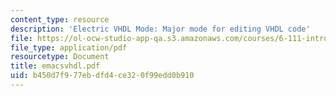 ```yaml
---
content_type: resource
description: 'Electric VHDL Mode: Major mode for editing VHDL code'
file: https://ol-ocw-studio-app-qa.s3.amazonaws.com/courses/6-111-introductory-digital-systems-laboratory-fall-2002/b450d7f977ebdfd4ce320f99edd0b910_emacsvhdl.pdf
file_type: application/pdf
resourcetype: Document
title: emacsvhdl.pdf
uid: b450d7f9-77eb-dfd4-ce32-0f99edd0b910
---
```

